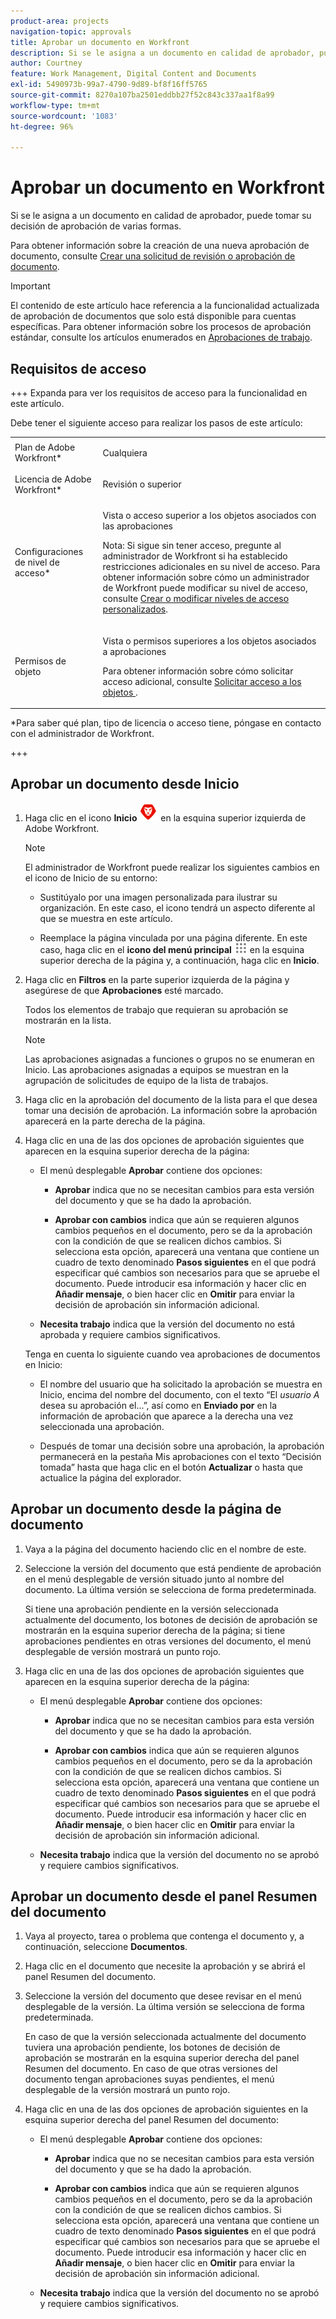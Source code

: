 ```yaml
---
product-area: projects
navigation-topic: approvals
title: Aprobar un documento en Workfront
description: Si se le asigna a un documento en calidad de aprobador, puede tomar su decisión de aprobación de varias formas.
author: Courtney
feature: Work Management, Digital Content and Documents
exl-id: 5490973b-99a7-4790-9d89-bf8f16ff5765
source-git-commit: 8270a107ba2501eddbb27f52c843c337aa1f8a99
workflow-type: tm+mt
source-wordcount: '1083'
ht-degree: 96%

---
```


# Aprobar un documento en Workfront

Si se le asigna a un documento en calidad de aprobador, puede tomar su decisión de aprobación de varias formas.

Para obtener información sobre la creación de una nueva aprobación de documento, consulte [Crear una solicitud de revisión o aprobación de documento](/help/quicksilver/review-and-approve-work/document-reviews-and-approvals/manage-document-approvals/create-a-document-approval.md).

>[!IMPORTANT]
>
>El contenido de este artículo hace referencia a la funcionalidad actualizada de aprobación de documentos que solo está disponible para cuentas específicas. Para obtener información sobre los procesos de aprobación estándar, consulte los artículos enumerados en [Aprobaciones de trabajo](/help/quicksilver/review-and-approve-work/manage-approvals/manage-approvals.md).

## Requisitos de acceso

+++ Expanda para ver los requisitos de acceso para la funcionalidad en este artículo.

Debe tener el siguiente acceso para realizar los pasos de este artículo:

<table style="table-layout:auto"> 
 <col> 
 <col> 
 <tbody> 
  <tr> 
   <td role="rowheader">Plan de Adobe Workfront*</td> 
   <td> <p>Cualquiera</p> </td> 
  </tr> 
  <tr> 
   <td role="rowheader">Licencia de Adobe Workfront*</td> 
   <td> <p>Revisión o superior</p> </td> 
  </tr> 
  <tr> 
   <td role="rowheader">Configuraciones de nivel de acceso*</td> 
   <td> <p>Vista o acceso superior a los objetos asociados con las aprobaciones</p> <p>Nota: Si sigue sin tener acceso, pregunte al administrador de Workfront si ha establecido restricciones adicionales en su nivel de acceso. Para obtener información sobre cómo un administrador de Workfront puede modificar su nivel de acceso, consulte <a href="/help/quicksilver/administration-and-setup/add-users/configure-and-grant-access/create-modify-access-levels.md" class="MCXref xref">Crear o modificar niveles de acceso personalizados</a>.</p> </td> 
  </tr> 
  <tr> 
   <td role="rowheader">Permisos de objeto</td> 
   <td> <p>Vista o permisos superiores a los objetos asociados a aprobaciones</p> <p>Para obtener información sobre cómo solicitar acceso adicional, consulte <a href="/help/quicksilver/workfront-basics/grant-and-request-access-to-objects/request-access.md" class="MCXref xref">Solicitar acceso a los objetos </a>.</p> </td> 
  </tr> 
 </tbody> 
</table>

&#42;Para saber qué plan, tipo de licencia o acceso tiene, póngase en contacto con el administrador de Workfront.

+++

## Aprobar un documento desde Inicio

1. Haga clic en el icono **Inicio** ![Icono de inicio](../assets/home-icon-30x29.png) en la esquina superior izquierda de Adobe Workfront.

   >[!NOTE]
   >
   >El administrador de Workfront puede realizar los siguientes cambios en el icono de Inicio de su entorno:
   >
   >* Sustitúyalo por una imagen personalizada para ilustrar su organización. En este caso, el icono tendrá un aspecto diferente al que se muestra en este artículo.
   >
   >* Reemplace la página vinculada por una página diferente. En este caso, haga clic en el **icono del menú principal** ![menú principal](../assets/main-menu-icon.png) en la esquina superior derecha de la página y, a continuación, haga clic en **Inicio**.

1. Haga clic en **Filtros** en la parte superior izquierda de la página y asegúrese de que **Aprobaciones** esté marcado.

   Todos los elementos de trabajo que requieran su aprobación se mostrarán en la lista.

   >[!NOTE]
   >
   >Las aprobaciones asignadas a funciones o grupos no se enumeran en Inicio. Las aprobaciones asignadas a equipos se muestran en la agrupación de solicitudes de equipo de la lista de trabajos.

1. Haga clic en la aprobación del documento de la lista para el que desea tomar una decisión de aprobación. La información sobre la aprobación aparecerá en la parte derecha de la página.

1. Haga clic en una de las dos opciones de aprobación siguientes que aparecen en la esquina superior derecha de la página:

   * El menú desplegable **Aprobar** contiene dos opciones:

      * **Aprobar** indica que no se necesitan cambios para esta versión del documento y que se ha dado la aprobación.

      * **Aprobar con cambios** indica que aún se requieren algunos cambios pequeños en el documento, pero se da la aprobación con la condición de que se realicen dichos cambios. Si selecciona esta opción, aparecerá una ventana que contiene un cuadro de texto denominado **Pasos siguientes** en el que podrá especificar qué cambios son necesarios para que se apruebe el documento. Puede introducir esa información y hacer clic en **Añadir mensaje**, o bien hacer clic en **Omitir** para enviar la decisión de aprobación sin información adicional.

   * **Necesita trabajo** indica que la versión del documento no está aprobada y requiere cambios significativos.

   Tenga en cuenta lo siguiente cuando vea aprobaciones de documentos en Inicio:

   * El nombre del usuario que ha solicitado la aprobación se muestra en Inicio, encima del nombre del documento, con el texto “El *usuario A* desea su aprobación el...”, así como en **Enviado por** en la información de aprobación que aparece a la derecha una vez seleccionada una aprobación.

   * Después de tomar una decisión sobre una aprobación, la aprobación permanecerá en la pestaña Mis aprobaciones con el texto “Decisión tomada” hasta que haga clic en el botón **Actualizar** o hasta que actualice la página del explorador.

## Aprobar un documento desde la página de documento

1. Vaya a la página del documento haciendo clic en el nombre de este.

1. Seleccione la versión del documento que está pendiente de aprobación en el menú desplegable de versión situado junto al nombre del documento. La última versión se selecciona de forma predeterminada.

   Si tiene una aprobación pendiente en la versión seleccionada actualmente del documento, los botones de decisión de aprobación se mostrarán en la esquina superior derecha de la página; si tiene aprobaciones pendientes en otras versiones del documento, el menú desplegable de versión mostrará un punto rojo.

   <!--
   ![Version dropdown with red dot](/help/quicksilver/review-and-approve-work/document-reviews-and-approvals/assets/version-dropdown-red-dot.png)
   -->

1. Haga clic en una de las dos opciones de aprobación siguientes que aparecen en la esquina superior derecha de la página:

   * El menú desplegable **Aprobar** contiene dos opciones:

      * **Aprobar** indica que no se necesitan cambios para esta versión del documento y que se ha dado la aprobación.

      * **Aprobar con cambios** indica que aún se requieren algunos cambios pequeños en el documento, pero se da la aprobación con la condición de que se realicen dichos cambios. Si selecciona esta opción, aparecerá una ventana que contiene un cuadro de texto denominado **Pasos siguientes** en el que podrá especificar qué cambios son necesarios para que se apruebe el documento. Puede introducir esa información y hacer clic en **Añadir mensaje**, o bien hacer clic en **Omitir** para enviar la decisión de aprobación sin información adicional.

   * **Necesita trabajo** indica que la versión del documento no se aprobó y requiere cambios significativos.

## Aprobar un documento desde el panel Resumen del documento

1. Vaya al proyecto, tarea o problema que contenga el documento y, a continuación, seleccione **Documentos**.

1. Haga clic en el documento que necesite la aprobación y se abrirá el panel Resumen del documento.

1. Seleccione la versión del documento que desee revisar en el menú desplegable de la versión. La última versión se selecciona de forma predeterminada.

   En caso de que la versión seleccionada actualmente del documento tuviera una aprobación pendiente, los botones de decisión de aprobación se mostrarán en la esquina superior derecha del panel Resumen del documento. En caso de que otras versiones del documento tengan aprobaciones suyas pendientes, el menú desplegable de la versión mostrará un punto rojo.

   <!--
   ![Version dropdown with red dot](/help/quicksilver/review-and-approve-work/document-reviews-and-approvals/assets/version-dropdown-red-dot.png)
   -->

1. Haga clic en una de las dos opciones de aprobación siguientes en la esquina superior derecha del panel Resumen del documento:

   * El menú desplegable **Aprobar** contiene dos opciones:

      * **Aprobar** indica que no se necesitan cambios para esta versión del documento y que se ha dado la aprobación.

      * **Aprobar con cambios** indica que aún se requieren algunos cambios pequeños en el documento, pero se da la aprobación con la condición de que se realicen dichos cambios. Si selecciona esta opción, aparecerá una ventana que contiene un cuadro de texto denominado **Pasos siguientes** en el que podrá especificar qué cambios son necesarios para que se apruebe el documento. Puede introducir esa información y hacer clic en **Añadir mensaje**, o bien hacer clic en **Omitir** para enviar la decisión de aprobación sin información adicional.

   * **Necesita trabajo** indica que la versión del documento no se aprobó y requiere cambios significativos.